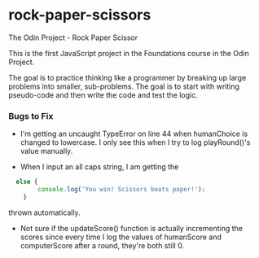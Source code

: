 # rock-paper-scissors
The Odin Project - Rock Paper Scissor

This is the first JavaScript project in the Foundations course in the Odin Project.

The goal is to practice thinking like a programmer by breaking up large problems into smaller,
 sub-problems. The goal is to start with writing pseudo-code and then write the code and test
  the logic.

  ### Bugs to Fix

  - I'm getting an uncaught TypeError on line 44 when humanChoice is changed to lowercase. I only see this when I try to log playRound()'s value manually.

  - When I input an all caps string, I am getting the 

```javascript
  else {
        console.log('You win! Scissors beats paper!');
    }
```
thrown automatically.

- Not sure if the updateScore() function is actually incrementing the scores since every time I log the values of humanScore and computerScore after a round, they're both still 0.